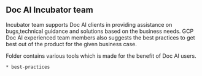 ## Doc AI Incubator team

Incubator team supports Doc AI clients in providing assistance on bugs,technical guidance and solutions based on the business needs. GCP Doc AI experienced team members also suggests the best practices to get best out of the product for the given business case.

Folder contains various tools which is made for the benefit of Doc AI users.

    * best-practices
    